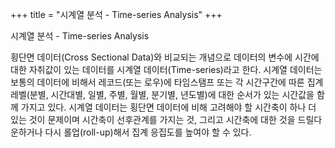 +++
title = "시계열 분석 - Time-series Analysis"
+++

시계열 분석 - Time-series Analysis


횡단면 데이터(Cross Sectional Data)와 비교되는 개념으로 데이터의 변수에 시간에 대한 자취값이 있는 데이터를 시계열 데이터(Time-series)라고 한다.
시계열 데이터는 보통의 데이터에 비해서 레코드(또는 로우)에 타임스탬프 또는 각 시간구간에 따른 집계 레벨(분별, 시간대별, 일별, 주별, 월별, 분기별, 년도별)에 대한 순서가 있는 시간값을 함께 가지고 있다.
시계열 데이터는 횡단면 데이터에 비해 고려해야 할 시간축이 하나 더 있는 것이 문제이며 시간축이 선후관계를 가지는 것, 그리고 시간축에 대한 것을 드릴다운하거나 다시 롤업(roll-up)해서 집계 응집도를 높여야 할 수 있다.
 